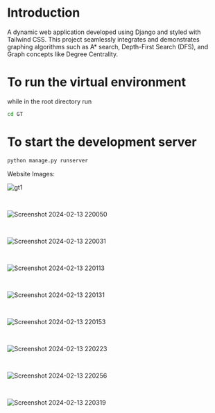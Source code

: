 # Introduction
A dynamic web application developed using Django and styled with Tailwind CSS. This project seamlessly integrates and demonstrates graphing algorithms such as A* search, Depth-First Search (DFS), and Graph concepts like Degree Centrality.

# To run the virtual environment

while in the root directory run

```bash
cd GT
```

# To start the development server

```bash
python manage.py runserver
```

<p>Website Images: </p>

![gt1](https://github.com/joshuadlima/A-Simplified-Graph-Based-Navigation-System/assets/90946664/718eee23-2e0f-4ca4-8d3d-860eb9806c0e)

<br>

![Screenshot 2024-02-13 220050](https://github.com/joshuadlima/A-Simplified-Graph-Based-Navigation-System/assets/90946664/d3ee57a8-6ebd-46cd-ae0d-e141593c37fc)

<br>

![Screenshot 2024-02-13 220031](https://github.com/joshuadlima/A-Simplified-Graph-Based-Navigation-System/assets/90946664/fc233d53-d3a7-4884-b44b-62f54481e37c)

<br>

![Screenshot 2024-02-13 220113](https://github.com/joshuadlima/A-Simplified-Graph-Based-Navigation-System/assets/90946664/168098b1-c2be-46b2-b363-69ff24a353c7)

<br>

![Screenshot 2024-02-13 220131](https://github.com/joshuadlima/A-Simplified-Graph-Based-Navigation-System/assets/90946664/b55088b2-bd35-406c-89d1-9a17c86885f5)

<br>

![Screenshot 2024-02-13 220153](https://github.com/joshuadlima/A-Simplified-Graph-Based-Navigation-System/assets/90946664/63a19cfb-b866-461b-a135-a03ea3c09e8f)

<br>

![Screenshot 2024-02-13 220223](https://github.com/joshuadlima/A-Simplified-Graph-Based-Navigation-System/assets/90946664/5bdfbd85-0e91-4638-9d46-165b95a00c32)

<br>

![Screenshot 2024-02-13 220256](https://github.com/joshuadlima/A-Simplified-Graph-Based-Navigation-System/assets/90946664/cb31dfa9-150e-4417-a5d6-34bd59d2026b)

<br>

![Screenshot 2024-02-13 220319](https://github.com/joshuadlima/A-Simplified-Graph-Based-Navigation-System/assets/90946664/7004a960-7f9a-42f7-ba43-755b5169162f)
